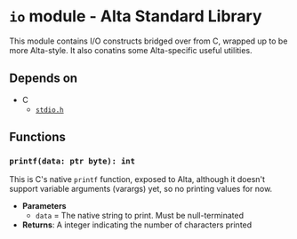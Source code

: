 # `io` module - Alta Standard Library
This module contains I/O constructs bridged over from C, wrapped up to be more Alta-style. It also conatins some Alta-specific useful utilities.

## Depends on
  * C
    * [`stdio.h`](https://en.cppreference.com/w/cpp/header/cstdio)

## Functions
### `printf(data: ptr byte): int`
This is C's native `printf` function, exposed to Alta, although it doesn't support
variable arguments (varargs) yet, so no printing values for now.

  * **Parameters**
    * `data` = The native string to print. Must be null-terminated
  * **Returns**: A integer indicating the number of characters printed
